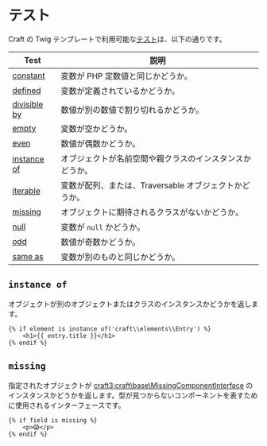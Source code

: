 # テスト

Craft の Twig テンプレートで利用可能な[テスト](https://twig.symfony.com/doc/2.x/templates.html#test-operator)は、以下の通りです。

| Test | 説明 |
---- | -----------
| [constant](https://twig.symfony.com/doc/2.x/tests/constant.html) | 変数が PHP 定数値と同じかどうか。 |
| [defined](https://twig.symfony.com/doc/2.x/tests/defined.html) | 変数が定義されているかどうか。 |
| [divisible by](https://twig.symfony.com/doc/2.x/tests/divisibleby.html) | 数値が別の数値で割り切れるかどうか。 |
| [empty](https://twig.symfony.com/doc/2.x/tests/empty.html) | 変数が空かどうか。 |
| [even](https://twig.symfony.com/doc/2.x/tests/even.html) | 数値が偶数かどうか。 |
| [instance of](#instance-of) | オブジェクトが名前空間や親クラスのインスタンスかどうか。 |
| [iterable](https://twig.symfony.com/doc/2.x/tests/iterable.html) | 変数が配列、または、Traversable オブジェクトかどうか。 |
| [missing](#missing) | オブジェクトに期待されるクラスがないかどうか。 |
| [null](https://twig.symfony.com/doc/2.x/tests/null.html) | 変数が `null` かどうか。 |
| [odd](https://twig.symfony.com/doc/2.x/tests/odd.html) | 数値が奇数かどうか。 |
| [same as](https://twig.symfony.com/doc/2.x/tests/sameas.html) | 変数が別のものと同じかどうか。 |

## `instance of`

オブジェクトが別のオブジェクトまたはクラスのインスタンスかどうかを返します。

```twig
{% if element is instance of('craft\\elements\\Entry') %}
    <h1>{{ entry.title }}</h1>
{% endif %}
```

## `missing`

指定されたオブジェクトが <craft3:craft\base\MissingComponentInterface> のインスタンスかどうかを返します。型が見つからないコンポーネントを表すために使用されるインターフェースです。

```twig
{% if field is missing %}
    <p>😱</p>
{% endif %}
```
